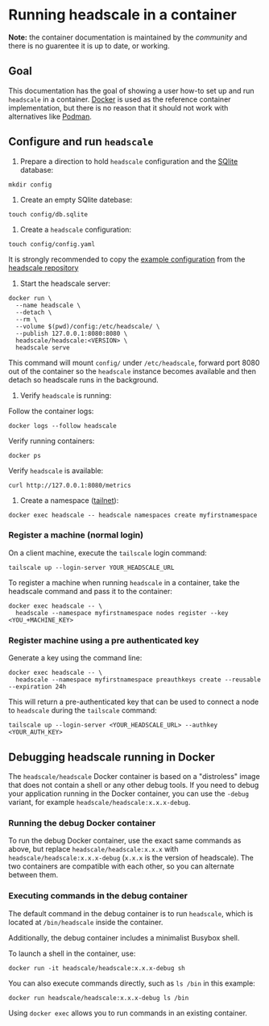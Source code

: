 # Running headscale in a container

**Note:** the container documentation is maintained by the _community_ and there is no guarentee
it is up to date, or working.

## Goal

This documentation has the goal of showing a user how-to set up and run `headscale` in a container.
[Docker]() is used as the reference container implementation, but there is no reason that it should
not work with alternatives like [Podman]().

## Configure and run `headscale`

1. Prepare a direction to hold `headscale` configuration and the [SQlite]() database:

```shell
mkdir config
```

1. Create an empty SQlite datebase:

```shell
touch config/db.sqlite
```

1. Create a `headscale` configuration:

```shell
touch config/config.yaml
```

It is strongly recommended to copy the [example configuration](../config.yaml) from the [headscale repository](../)

1. Start the headscale server:

```shell
docker run \
  --name headscale \
  --detach \
  --rm \
  --volume $(pwd)/config:/etc/headscale/ \
  --publish 127.0.0.1:8080:8080 \
  headscale/headscale:<VERSION> \
  headscale serve

```

This command will mount `config/` under `/etc/headscale`, forward port 8080 out of the container so the
`headscale` instance becomes available and then detach so headscale runs in the background.

1. Verify `headscale` is running:

Follow the container logs:

```shell
docker logs --follow headscale
```

Verify running containers:

```shell
docker ps
```

Verify `headscale` is available:

```shell
curl http://127.0.0.1:8080/metrics
```

1. Create a namespace ([tailnet]()):

```shell
docker exec headscale -- headscale namespaces create myfirstnamespace
```

### Register a machine (normal login)

On a client machine, execute the `tailscale` login command:

```shell
tailscale up --login-server YOUR_HEADSCALE_URL
```

To register a machine when running `headscale` in a container, take the headscale command and pass it to the container:

```shell
docker exec headscale -- \
  headscale --namespace myfirstnamespace nodes register --key <YOU_+MACHINE_KEY>
```

### Register machine using a pre authenticated key

Generate a key using the command line:

```shell
docker exec headscale -- \
  headscale --namespace myfirstnamespace preauthkeys create --reusable --expiration 24h
```

This will return a pre-authenticated key that can be used to connect a node to `headscale` during the `tailscale` command:

```shell
tailscale up --login-server <YOUR_HEADSCALE_URL> --authkey <YOUR_AUTH_KEY>
```

## Debugging headscale running in Docker

The `headscale/headscale` Docker container is based on a "distroless" image that does not contain a shell or any other debug tools. If you need to debug your application running in the Docker container, you can use the `-debug` variant, for example `headscale/headscale:x.x.x-debug`.

### Running the debug Docker container

To run the debug Docker container, use the exact same commands as above, but replace `headscale/headscale:x.x.x` with `headscale/headscale:x.x.x-debug` (`x.x.x` is the version of headscale). The two containers are compatible with each other, so you can alternate between them.

### Executing commands in the debug container

The default command in the debug container is to run `headscale`, which is located at `/bin/headscale` inside the container.

Additionally, the debug container includes a minimalist Busybox shell.

To launch a shell in the container, use:

```
docker run -it headscale/headscale:x.x.x-debug sh
```

You can also execute commands directly, such as `ls /bin` in this example:

```
docker run headscale/headscale:x.x.x-debug ls /bin
```

Using `docker exec` allows you to run commands in an existing container.
